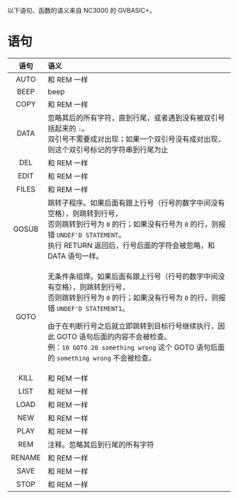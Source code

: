 以下语句、函数的语义来自 NC3000 的 GVBASIC+。

# 语句

| 语句 | 语义 |
|:---:|:---|
| AUTO    | 和 REM 一样 |
| BEEP    | beep |
| COPY    | 和 REM 一样 |
| DATA     | 忽略其后的所有字符，直到行尾，或者遇到没有被双引号括起来的 `:`。<br>双引号不需要成对出现；如果一个双引号没有成对出现，则这个双引号标记的字符串到行尾为止 |
| DEL     | 和 REM 一样 |
| EDIT    | 和 REM 一样 |
| FILES   | 和 REM 一样 |
| GOSUB   | 跳转子程序。如果后面有跟上行号（行号的数字中间没有空格），则跳转到行号，<br>否则跳转到行号为 `0` 的行；如果没有行号为 `0` 的行，则报错 `UNDEF'D STATEMENT`。<br>执行 RETURN 返回后，行号后面的字符会被忽略，和 DATA 语句一样。 |
| GOTO    | <p>无条件条组焊。如果后面有跟上行号（行号的数字中间没有空格），则跳转到行号，<br>否则跳转到行号为 `0` 的行；如果没有行号为 `0` 的行，则报错 `UNDEF'D STATEMENT1`。</p><p>由于在判断行号之后就立即跳转到目标行号继续执行，因此 GOTO 语句后面的内容不会被检查。<br>例：`10 GOTO 20 something wrong` 这个 GOTO 语句后面的 `something wrong` 不会被检查。</p> |
| KILL    | 和 REM 一样 |
| LIST    | 和 REM 一样 |
| LOAD    | 和 REM 一样 |
| NEW     | 和 REM 一样 |
| PLAY    | 和 REM 一样 |
| REM     | 注释。忽略其后到行尾的所有字符 |
| RENAME  | 和 REM 一样 |
| SAVE    | 和 REM 一样 |
| STOP    | 和 REM 一样 |